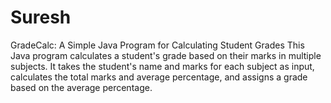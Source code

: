 # Suresh
GradeCalc: A Simple Java Program for Calculating Student Grades  This Java program calculates a student's grade based on their marks in multiple subjects. It takes the student's name and marks for each subject as input, calculates the total marks and average percentage, and assigns a grade based on the average percentage.
